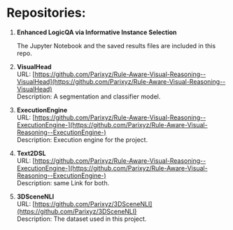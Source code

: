 # Repositories:

1. **Enhanced LogicQA via Informative Instance Selection**
   
   The Jupyter Notebook and the saved results files are included in this repo.

3. **VisualHead**  
   URL: [https://github.com/Parixyz/Rule-Aware-Visual-Reasoning--VisualHead](https://github.com/Parixyz/Rule-Aware-Visual-Reasoning--VisualHead)  
   Description: A segmentation and classifier model.

4. **ExecutionEngine**  
   URL: [https://github.com/Parixyz/Rule-Aware-Visual-Reasoning--ExecutionEngine-](https://github.com/Parixyz/Rule-Aware-Visual-Reasoning--ExecutionEngine-)  
   Description: Execution engine for the project.

5. **Text2DSL**  
   URL: [https://github.com/Parixyz/Rule-Aware-Visual-Reasoning--ExecutionEngine-](https://github.com/Parixyz/Rule-Aware-Visual-Reasoning--ExecutionEngine-)  
   Description:   same Link for both.

6. **3DSceneNLI**  
   URL: [https://github.com/Parixyz/3DSceneNLI](https://github.com/Parixyz/3DSceneNLI)  
   Description: The dataset used in this project.

